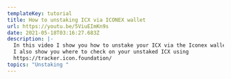 ```yaml
---
templateKey: tutorial
title: How to unstaking ICX via ICONEX wallet
url: https://youtu.be/5ViuEImKn9s
date: 2021-05-18T03:16:27.683Z
description: |-
  In this video I show you how to unstake your ICX via the Iconex wallet.
  I also show you where to check on your unstaked ICX using 
  https://tracker.icon.foundation/
topics: "Unstaking "
---
```

